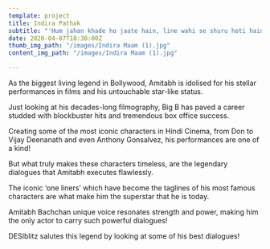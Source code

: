 ```yaml
---
template: project
title: Indira Pathak
subtitle: "'Hum jahan khade ho jaate hain, line wahi se shuru hoti hain'"
date: 2020-04-07T18:30:00Z
thumb_img_path: "/images/Indira Maam (1).jpg"
content_img_path: "/images/Indira Maam (1).jpg"

---
```

As the biggest living legend in Bollywood, Amitabh is idolised for his stellar performances in films and his untouchable star-like status.

Just looking at his decades-long filmography, Big B has paved a career studded with blockbuster hits and tremendous box office success.

Creating some of the most iconic characters in Hindi Cinema, from Don to Vijay Deenanath and even Anthony Gonsalvez, his performances are one of a kind!

But what truly makes these characters timeless, are the legendary dialogues that Amitabh executes flawlessly.

The iconic ‘one liners’ which have become the taglines of his most famous characters are what make him the superstar that he is today.

Amitabh Bachchan unique voice resonates strength and power, making him the only actor to carry such powerful dialogues!

DESIblitz salutes this legend by looking at some of his best dialogues!